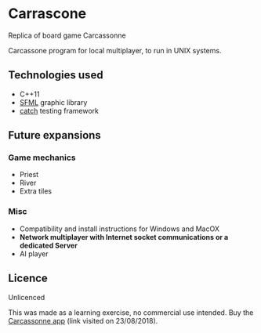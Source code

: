 # Carrascone
Replica of board game Carcassonne

Carcassone program for local multiplayer, to run in UNIX systems.

## Technologies used

+ C++11
+ [SFML](https://www.sfml-dev.org/) graphic library 
+ [catch](https://github.com/catchorg/Catch2) testing framework

## Future expansions

### Game mechanics

+ Priest
+ River
+ Extra tiles

### Misc

+ Compatibility and install instructions for Windows and MacOX
+ **Network multiplayer with Internet socket communications or a dedicated Server**
+ AI player

## Licence

Unlicenced

This was made as a learning exercise, no commercial use intended. Buy the [Carcassonne app](https://play.google.com/store/apps/details?id=com.asmodeedigital.carcassonne&hl=pt) (link visited on 23/08/2018).

